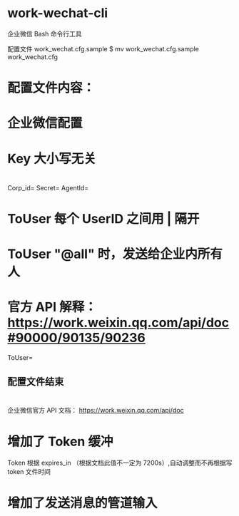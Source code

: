 # work-wechat-cli
企业微信 Bash 命令行工具

配置文件 work_wechat.cfg.sample
$ mv work_wechat.cfg.sample work_wechat.cfg
# 配置文件内容：
# ##################################################
# 企业微信配置
# Key 大小写无关
# ##################################################
# 
Corp_id=
Secret=
AgentId=
# ToUser 每个 UserID 之间用 | 隔开
# ToUser "@all" 时，发送给企业内所有人
# 官方 API 解释： https://work.weixin.qq.com/api/doc#90000/90135/90236
ToUser=
## 配置文件结束 ##

# 
企业微信官方 API 文档： https://work.weixin.qq.com/api/doc

# 增加了 Token 缓冲
Token 根据 expires_in （根据文档此值不一定为 7200s）,自动调整而不再根据写 token 文件时间
# 增加了发送消息的管道输入
# 

